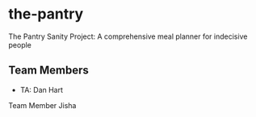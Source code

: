 # the-pantry
The Pantry Sanity Project: A comprehensive meal planner for indecisive people

## Team Members
- TA: Dan Hart

Team Member Jisha

